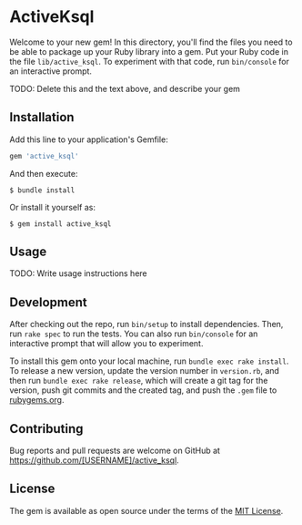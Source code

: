 # ActiveKsql

Welcome to your new gem! In this directory, you'll find the files you need to be able to package up your Ruby library into a gem. Put your Ruby code in the file `lib/active_ksql`. To experiment with that code, run `bin/console` for an interactive prompt.

TODO: Delete this and the text above, and describe your gem

## Installation

Add this line to your application's Gemfile:

```ruby
gem 'active_ksql'
```

And then execute:

    $ bundle install

Or install it yourself as:

    $ gem install active_ksql

## Usage

TODO: Write usage instructions here

## Development

After checking out the repo, run `bin/setup` to install dependencies. Then, run `rake spec` to run the tests. You can also run `bin/console` for an interactive prompt that will allow you to experiment.

To install this gem onto your local machine, run `bundle exec rake install`. To release a new version, update the version number in `version.rb`, and then run `bundle exec rake release`, which will create a git tag for the version, push git commits and the created tag, and push the `.gem` file to [rubygems.org](https://rubygems.org).

## Contributing

Bug reports and pull requests are welcome on GitHub at https://github.com/[USERNAME]/active_ksql.

## License

The gem is available as open source under the terms of the [MIT License](https://opensource.org/licenses/MIT).
